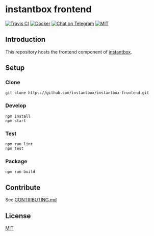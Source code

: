 # instantbox frontend

[![Travis CI](https://badgen.net/travis/instantbox/instantbox-frontend)](https://travis-ci.com/instantbox/instantbox-frontend)
[![Docker](https://badgen.net/badge//instantbox%2Finstantbox-frontend?icon=docker)](https://hub.docker.com/r/instantbox/instantbox-frontend)
[![Chat on Telegram](https://badgen.net/badge/chat/on%20telegram/0088cc)](https://t.me/joinchat/HtYtxRSerOwrMLg_2_wZTQ)
[![MIT](https://badgen.net/badge/license/MIT/3da639)](LICENSE)


## Introduction

This repository hosts the frontend component of [instantbox](https://github.com/instantbox/instantbox).


## Setup

### Clone

```shell
git clone https://github.com/instantbox/instantbox-frontend.git
```

### Develop

```shell
npm install
npm start
```

### Test

```shell
npm run lint
npm test
```

### Package

```shell
npm run build
```


## Contribute

See [CONTRIBUTING.md](https://github.com/instantbox/instantbox/blob/master/CONTRIBUTING.md)


## License

[MIT](LICENSE)

